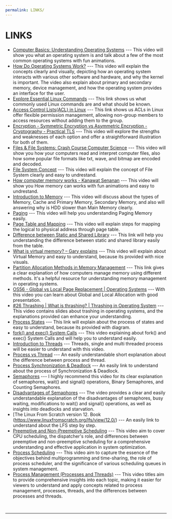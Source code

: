 ```yaml
---
permalink: LINKS/
---
```


# LINKS

* [Computer Basics: Understanding Operating Systems](https://youtu.be/fkGCLIQx1MI?si=PW0E4zX8gwtVd7oy) --- 
 This video will show you what an operating system is and talk about a few of the most common operating systems with fun animations.
* [How Do Operating Systems Work?](https://youtu.be/GjNp0bBrjmU?si=6muGRJcevmgnHSA6) --- 
 This video will explain the concepts clearly and visually, depicting how an operating system interacts with various other software and hardware, and why the kernel is important. The video also explain about primary and secondary memory, device management, and how the operating system provides an interface for the user.
* [Explore Essential Linux Commands](https://www.geeksforgeeks.org/linux-commands-cheat-sheet/) --- 
 This link shows us what commonly used Linux commands are and what should be known.
* [Access Control Lists(ACL) in Linux](https://www.geeksforgeeks.org/access-control-listsacl-linux/) --- 
 This link shows us ACLs in Linux offer flexible permission management, allowing non-group members to access resources without adding them to the group.
* [Encryption - Symmetric Encryption vs Asymmetric Encryption - Cryptography - Practical TLS](https://youtu.be/o_g-M7UBqI8?si=whvaspIZ89o_xft0) --- 
 This video will explore the strengths and weaknesses of each option and offer a straightforward illustration for both of them.
* [Files & File Systems: Crash Course Computer Science](https://youtu.be/KN8YgJnShPM?si=SmGAy7MCZxm8zsoj) --- 
 This video will show you how your computers read and interpret computer files, also how some popular file formats like txt, wave, and bitmap are encoded and decoded.
* [File System Concept](https://youtu.be/mzUyMy7Ihk0?si=EKYB_eFeJE-UShqL) --- 
 This video will explain the concept of File System clearly and easy to undrestand.
* [How computer memory works - Kanawat Senanan](https://youtu.be/p3q5zWCw8J4?si=6ek5BijAE0JVz02X) ---
 This video will show you How memory can works with fun animations and easy to undrestand.
* [Introduction to Memory](https://youtu.be/PujjqfUhtNo?si=IRudQfSXRC0OqH8U) ---
 This video will discuss about the types of Memory, Cache and Primary Memory, Secondary Memory, and also will answering why is HDD slower than Main Memory clearly.
* [Paging](https://youtu.be/pJ5ezHfJokw?si=8INLCz_8pCrzEb07) ---
 This video will help you understanding Paging Memory easily.
* [Page Table and Mapping](https://cstaleem.com/page-table-and-mapping) ---
 This video will explain steps for mapping the logical to physical address through page table.
* [Difference between Static and Shared Library](https://www.tutorialspoint.com/difference-between-static-and-shared-libraries#:~:text=As%20mentioned%20in%20above%20point,by%20the%20Operating%20system%20itself.) ---
 This link will help you understanding the difference between static and shared library easily from the table.
* [What is virtual memory? – Gary explains](https://youtu.be/2quKyPnUShQ?si=9M4SlyA24dnpykco) ---
 This video will explain about Virtual Memory and easy to understand, because its provided with nice visuals.
* [Partition Allocation Methods in Memory Management](https://www.geeksforgeeks.org/partition-allocation-methods-in-memory-management/) ---
 This link gives a clear explanation of how computers manage memory using different methods. It's a helpful resource for understanding memory management in operating systems.
* [OS56 - Global vs Local Page Replacement | Operating Systems](https://youtu.be/tmMcWbiUbaA?si=wivpUJO0FtfXElek) ---
 With this video you can learn about Global and Local Allocation with good presentation.
* [#26 Thrashing | What is thrashing? | Thrashing in Operating System](https://youtu.be/fMYECCDzUKc?si=MuaLqWEn7s7yRhoB) ---
 This video contains slides about trashing in operating systems, and the explanations provided can enhance your understanding.
* [Process States](https://www.javatpoint.com/os-process-states) ---
 This link will explain about the process of states and easy to understand, because its provided with diagram.
* [fork() and exec() System Calls](https://youtu.be/IFEFVXvjiHY?si=KKxgXX0WsKXgw6dK) ---
 This video explaining about fork() and exec() System Calls and will help you to understand easily.
* [Introduction to Threads](https://youtu.be/LOfGJcVnvAk?si=5BjRQTckxjpiM_6Y) ---
 Threads, single and multi threaded process will be easier to understand with this video.
* [Process vs Thread](https://youtu.be/Dhf-DYO1K78?si=6RgueS5V6qJAnzsM) ---
 An easily understandable short explanation about the difference between process and thread.
* [Process Synchronization & Deadlock](https://generalnote.com/Computer-Fundamental/Operation-System/Process-Synchronization.php) ---
 An easily link to understand about the process of Synchronization & Deadlock.
* [Semaphores](https://youtu.be/XDIOC2EY5JE?si=MjAAgb1yHdr8C7Or) ---
 I highly recommend this video for its clear explanation of semaphores, wait() and signal() operations, Binary Semaphores, and Counting Semaphores.
* [Disadvantages of Semaphores](https://youtu.be/2cGo2HdA0dM?si=hiPXgOhyVMHhvv6A) ---
 The video provides a clear and easily understandable explanation of the disadvantages of semaphores, busy waiting, modifications to wait() and signal() operations, as well as insights into deadlocks and starvation.
* [The Linux From Scratch version 12. Book (https://www.linuxfromscratch.org/lfs/view/12.0/) ---
 An easily link to understand about the LFS step by step.
* [Preemptive and Non-Preemptive Scheduling](https://youtu.be/4DhFmL-6SDA?si=ymAWtNRRoLvElmAX) ---
 This video aim to cover CPU scheduling, the dispatcher's role, and differences between preemptive and non-preemptive scheduling for a comprehensive understanding and effective application in system optimization.
* [Process Scheduling](https://youtu.be/2h3eWaPx8SA?si=MKx1aWn5wL4zxCi_) ---
 This video aim to capture the essence of the objectives behind multiprogramming and time-sharing, the role of process scheduler, and the significance of various scheduling queues in system management.
* [Process Management (Processes and Threads)](https://youtu.be/OrM7nZcxXZU?si=5EY9hPFJfbr6FV-s) ---
 This video titles aim to provide comprehensive insights into each topic, making it easier for viewers to understand and apply concepts related to process management, processes, threads, and the differences between processes and threads.
<br>
<hr>
